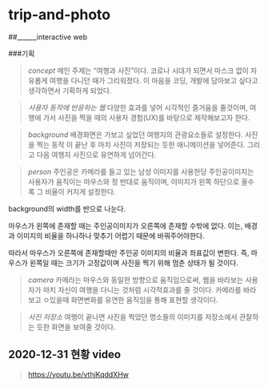 # trip-and-photo

##______interactive web

###기획

> *concept*
메인 주제는 “여행과 사진”이다.
코로나 시대가 되면서 마스크 없이 자유롭게 여행을 다니던 때가 그리워졌다. 이 마음을 코딩, 개발에 담아보고 싶다고 생각하면서 기획하게 되었다.

> *사용자 동작에 반응하는 웹*
다양한 효과를 넣어 시각적인 즐거움을 줄것이며, 여행에 가서 사진을 찍을 때의 사용자 경험(UX)를 바탕으로 제작해보고자 한다.

> *background*
배경화면은 가보고 싶었던 여행지의 관광요소들로 설정한다. 사진을 찍는 동작 이 끝난 후 마치 사진이 저장되는 듯한 애니메이션을 넣어준다. 그리고 다음 여행지 사진으로 유연하게 넘어간다.

> *person*
주인공은 카메라를 들고 있는 남성 이미지를 사용한당 주인공이미지는 사용자가 움직이는 마우스와 정 반대로 움직이며, 이미지가 왼쪽 하단으로 올수록 그 비율이 커지게 설정한다.

background의 width를 반으로 나눈다.

마우스가 왼쪽에 존재할 때는 주인공이미지가 오른쪽에 존재할 수밖에 없다. 이는, 배경과 이미지의 비율을 하나하나 맞추기 어렵기 때문에 바꿔주어야한다.

따라서 마우스가 오른쪽에 존재할때만 주인공 이미지의 비율과 좌표값이 변한다. 즉, 마우스가 왼쪽일 때는 크기가 고정값이며 사진을 찍기 위해 멈춘 상태가 될 것이다.

> *camera*
카메라는 마우스와 동일한 방향으로 움직임으로써, 웹을 바라보는 사용자가 마치 자신이 여행을 다니는 것처럼 시각적효과를 줄 것이다. 카메라를 바라보고 ㅇ있을때 화면변화를 유연한 움직임을 통해 표현할 생각이다.

> *사진 저장소*
여행이 끝나면 사진을 찍었던 명소들의 이미지를 저장소에서 관찰하는 듯한 화면을 보여줄 것이다.




## 2020-12-31 현황 video
> https://youtu.be/vthjKqddXHw
